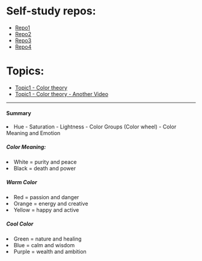 # Self-study repos:
- [Repo1](https://github.com/RaheemAmer/Prepare-for-Girl-script-code-and-google-summer-of-code)
- [Repo2](https://github.com/RaheemAmer/Frontend-Projects)
- [Repo3](https://github.com/RaheemAmer/Internship-Tasks)
- [Repo4](https://github.com/RaheemAmer/Data-Structure-and-Algorithms)

# Topics:
- [Topic1 - Color theory](https://youtu.be/AvgCkHrcj90) 
- [Topic1 - Color theory - Another Video](https://youtu.be/Qj1FK8n7WgY)
<hr>
<h4>Summary</h4>
<li>Hue - Saturation - Lightness - Color Groups (Color wheel) - Color Meaning and Emotion</li>
<h5>Color Meaning:</h5>
<li>White = purity and peace <//li>
<li>Black = death and power <//li>
<h5>Warm Color</h5>
<li>Red = passion and danger <//li>
<li>Orange = energy and creative <//li>
<li>Yellow = happy and active <//li>
<h5>Cool Color</h5>
<li>Green = nature and healing <//li>
<li>Blue = calm and wisdom <//li>
<li>Purple = wealth and ambition <//li>




